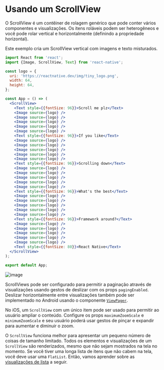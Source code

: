 # Usando um ScrollView

O ScrollView é um contêiner de rolagem genérico que pode conter vários componentes e visualizações. Os itens roláveis podem ser heterogêneos e você pode rolar vertical e horizontalmente (definindo a propriedade horizontal).

Este exemplo cria um ScrollView vertical com imagens e texto misturados.

```jsx
import React from 'react';
import {Image, ScrollView, Text} from 'react-native';

const logo = {
  uri: 'https://reactnative.dev/img/tiny_logo.png',
  width: 64,
  height: 64,
};

const App = () => (
  <ScrollView>
    <Text style={{fontSize: 96}}>Scroll me plz</Text>
    <Image source={logo} />
    <Image source={logo} />
    <Image source={logo} />
    <Image source={logo} />
    <Image source={logo} />
    <Text style={{fontSize: 96}}>If you like</Text>
    <Image source={logo} />
    <Image source={logo} />
    <Image source={logo} />
    <Image source={logo} />
    <Image source={logo} />
    <Text style={{fontSize: 96}}>Scrolling down</Text>
    <Image source={logo} />
    <Image source={logo} />
    <Image source={logo} />
    <Image source={logo} />
    <Image source={logo} />
    <Text style={{fontSize: 96}}>What's the best</Text>
    <Image source={logo} />
    <Image source={logo} />
    <Image source={logo} />
    <Image source={logo} />
    <Image source={logo} />
    <Text style={{fontSize: 96}}>Framework around?</Text>
    <Image source={logo} />
    <Image source={logo} />
    <Image source={logo} />
    <Image source={logo} />
    <Image source={logo} />
    <Text style={{fontSize: 80}}>React Native</Text>
  </ScrollView>
);

export default App;
```

![image](https://github.com/tavaresgerson/reactnativedocbr/assets/22455192/9a572128-d25f-40e3-a92a-882e144351b6)

ScrollViews pode ser configurado para permitir a paginação através de visualizações usando gestos de deslizar com os props `pagingEnabled`. Deslizar horizontalmente entre visualizações também pode ser implementado no Android usando o componente [`ViewPager`](https://github.com/react-native-community/react-native-viewpager).

No iOS, um `ScrollView` com um único item pode ser usado para permitir ao usuário ampliar o conteúdo. Configure os props `maximumZoomScale` e `minimumZoomScale` e seu usuário poderá usar gestos de pinçar e expandir para aumentar e diminuir o zoom.

O `ScrollView` funciona melhor para apresentar um pequeno número de coisas de tamanho limitado. Todos os elementos e visualizações de um `ScrollView` são renderizados, mesmo que não sejam mostrados na tela no momento. Se você tiver uma longa lista de itens que não cabem na tela, você deve usar uma `FlatList`. Então, vamos aprender sobre as [visualizações de lista](/docs/using-a-listview.md) a seguir.
